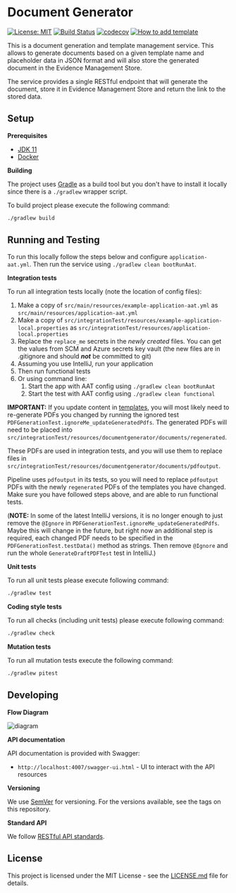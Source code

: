 # Document Generator

[![License: MIT](https://img.shields.io/badge/License-MIT-yellow.svg)](https://opensource.org/licenses/MIT)
[![Build Status](https://travis-ci.org/hmcts/div-document-generator-client.svg?branch=master)](https://travis-ci.org/hmcts/div-document-generator-client)
[![codecov](https://codecov.io/gh/hmcts/div-document-generator-client/branch/master/graph/badge.svg)](https://codecov.io/gh/hmcts/div-document-generator-client)
[![How to add template](https://img.shields.io/static/v1?label=Documentation&message=DGS&color=informational&logo=confluence)](https://tools.hmcts.net/confluence/display/DIV/Add+a+new+template+to+DGS)

This is a document generation and template management service. This allows to generate documents based on a
given template name and placeholder data in JSON format and will also store the generated document in the
Evidence Management Store.

The service provides a single RESTful endpoint that will generate the document, store it in Evidence Management
Store and return the link to the stored data.

## Setup

**Prerequisites**

- [JDK 11](https://openjdk.java.net/)
- [Docker](https://www.docker.com)

**Building**

The project uses [Gradle](https://gradle.org) as a build tool but you don't have to install it locally since there is a
`./gradlew` wrapper script.

To build project please execute the following command:

```bash
./gradlew build
```

## Running and Testing

To run this locally follow the steps below and configure `application-aat.yml`.
Then run the service using `./gradlew clean bootRunAat`.

**Integration tests**

To run all integration tests locally (note the location of config files):

1. Make a copy of `src/main/resources/example-application-aat.yml` as `src/main/resources/application-aat.yml`
2. Make a copy of `src/integrationTest/resources/example-application-local.properties` as `src/integrationTest/resources/application-local.properties`
3. Replace the `replace_me` secrets in the _newly created_ files. You can get the values from SCM and Azure secrets key vault
   (the new files are in .gitignore and should ***not*** be committed to git)
4. Assuming you use IntelliJ, run your application
5. Then run functional tests
6. Or using command line:
    1. Start the app with AAT config using `./gradlew clean bootRunAat`
    2. Start the test with AAT config using `./gradlew clean functional`

**IMPORTANT:** If you update content in [templates](https://github.com/hmcts/rdo-docmosis-templates),
you will most likely need to re-generate PDFs you changed by running the ignored test `PDFGenerationTest.ignoreMe_updateGeneratedPdfs`.
The generated PDFs will need to be placed into `src/integrationTest/resources/documentgenerator/documents/regenerated`.

These PDFs are used in integration tests, and you will use them to replace files in `src/integrationTest/resources/documentgenerator/documents/pdfoutput`.

Pipeline uses `pdfoutput` in its tests, so you will need to replace `pdfoutput` PDFs with the newly `regenerated` PDFs of the
templates you have changed. Make sure you have followed steps above, and are able to run functional tests.

(**NOTE:** In some of the latest IntelliJ versions, it is no longer enough to just remove the `@Ignore` in `PDFGenerationTest.ignoreMe_updateGeneratedPdfs`.
Maybe this will change in the future, but right now an additional step is required, each changed PDF needs to be specified in the
`PDFGenerationTest.testData()` method as strings. Then remove `@Ignore` and run the whole `GenerateDraftPDFTest` test in IntelliJ.)

**Unit tests**

To run all unit tests please execute following command:

```bash
./gradlew test
```

**Coding style tests**

To run all checks (including unit tests) please execute following command:

```bash
./gradlew check
```

**Mutation tests**

To run all mutation tests execute the following command:

```bash
./gradlew pitest
```

## Developing

**Flow Diagram**

![diagram](docs/DataFlow.png)

**API documentation**

API documentation is provided with Swagger:
 - `http://localhost:4007/swagger-ui.html` - UI to interact with the API resources

**Versioning**

We use [SemVer](http://semver.org/) for versioning.
For the versions available, see the tags on this repository.

**Standard API**

We follow [RESTful API standards](https://hmcts.github.io/restful-api-standards/).

## License

This project is licensed under the MIT License - see the [LICENSE.md](LICENSE.md) file for details.
